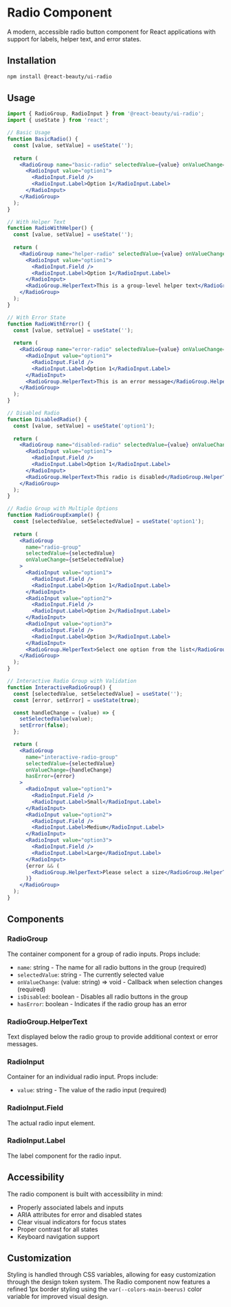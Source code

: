 # Radio Component

A modern, accessible radio button component for React applications with support for labels, helper text, and error states.

## Installation

```bash
npm install @react-beauty/ui-radio
```

## Usage

```jsx
import { RadioGroup, RadioInput } from '@react-beauty/ui-radio';
import { useState } from 'react';

// Basic Usage
function BasicRadio() {
  const [value, setValue] = useState('');
  
  return (
    <RadioGroup name="basic-radio" selectedValue={value} onValueChange={setValue}>
      <RadioInput value="option1">
        <RadioInput.Field />
        <RadioInput.Label>Option 1</RadioInput.Label>
      </RadioInput>
    </RadioGroup>
  );
}

// With Helper Text
function RadioWithHelper() {
  const [value, setValue] = useState('');
  
  return (
    <RadioGroup name="helper-radio" selectedValue={value} onValueChange={setValue}>
      <RadioInput value="option1">
        <RadioInput.Field />
        <RadioInput.Label>Option 1</RadioInput.Label>
      </RadioInput>
      <RadioGroup.HelperText>This is a group-level helper text</RadioGroup.HelperText>
    </RadioGroup>
  );
}

// With Error State
function RadioWithError() {
  const [value, setValue] = useState('');
  
  return (
    <RadioGroup name="error-radio" selectedValue={value} onValueChange={setValue} hasError>
      <RadioInput value="option1">
        <RadioInput.Field />
        <RadioInput.Label>Option 1</RadioInput.Label>
      </RadioInput>
      <RadioGroup.HelperText>This is an error message</RadioGroup.HelperText>
    </RadioGroup>
  );
}

// Disabled Radio
function DisabledRadio() {
  const [value, setValue] = useState('option1');
  
  return (
    <RadioGroup name="disabled-radio" selectedValue={value} onValueChange={setValue} isDisabled>
      <RadioInput value="option1">
        <RadioInput.Field />
        <RadioInput.Label>Option 1</RadioInput.Label>
      </RadioInput>
      <RadioGroup.HelperText>This radio is disabled</RadioGroup.HelperText>
    </RadioGroup>
  );
}

// Radio Group with Multiple Options
function RadioGroupExample() {
  const [selectedValue, setSelectedValue] = useState('option1');
  
  return (
    <RadioGroup 
      name="radio-group" 
      selectedValue={selectedValue} 
      onValueChange={setSelectedValue}
    >
      <RadioInput value="option1">
        <RadioInput.Field />
        <RadioInput.Label>Option 1</RadioInput.Label>
      </RadioInput>
      <RadioInput value="option2">
        <RadioInput.Field />
        <RadioInput.Label>Option 2</RadioInput.Label>
      </RadioInput>
      <RadioInput value="option3">
        <RadioInput.Field />
        <RadioInput.Label>Option 3</RadioInput.Label>
      </RadioInput>
      <RadioGroup.HelperText>Select one option from the list</RadioGroup.HelperText>
    </RadioGroup>
  );
}

// Interactive Radio Group with Validation
function InteractiveRadioGroup() {
  const [selectedValue, setSelectedValue] = useState('');
  const [error, setError] = useState(true);

  const handleChange = (value) => {
    setSelectedValue(value);
    setError(false);
  };

  return (
    <RadioGroup 
      name="interactive-radio-group" 
      selectedValue={selectedValue} 
      onValueChange={handleChange}
      hasError={error}
    >
      <RadioInput value="option1">
        <RadioInput.Field />
        <RadioInput.Label>Small</RadioInput.Label>
      </RadioInput>
      <RadioInput value="option2">
        <RadioInput.Field />
        <RadioInput.Label>Medium</RadioInput.Label>
      </RadioInput>
      <RadioInput value="option3">
        <RadioInput.Field />
        <RadioInput.Label>Large</RadioInput.Label>
      </RadioInput>
      {error && (
        <RadioGroup.HelperText>Please select a size</RadioGroup.HelperText>
      )}
    </RadioGroup>
  );
}
```

## Components

### RadioGroup

The container component for a group of radio inputs. Props include:
- `name`: string - The name for all radio buttons in the group (required)
- `selectedValue`: string - The currently selected value
- `onValueChange`: (value: string) => void - Callback when selection changes (required)
- `isDisabled`: boolean - Disables all radio buttons in the group
- `hasError`: boolean - Indicates if the radio group has an error

### RadioGroup.HelperText

Text displayed below the radio group to provide additional context or error messages.

### RadioInput

Container for an individual radio input. Props include:
- `value`: string - The value of the radio input (required)

### RadioInput.Field

The actual radio input element.

### RadioInput.Label

The label component for the radio input.

## Accessibility

The radio component is built with accessibility in mind:
- Properly associated labels and inputs
- ARIA attributes for error and disabled states
- Clear visual indicators for focus states
- Proper contrast for all states
- Keyboard navigation support

## Customization

Styling is handled through CSS variables, allowing for easy customization through the design token system. The Radio component now features a refined 1px border styling using the `var(--colors-main-beerus)` color variable for improved visual design.
